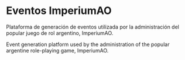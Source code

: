 # Eventos ImperiumAO

Plataforma de generación de eventos utilizada por la administración del popular juego de rol argentino, ImperiumAO.

Event generation platform used by the administration of the popular argentine role-playing game, ImperiumAO.

